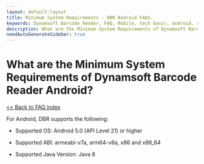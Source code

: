 ```yaml
---
layout: default-layout
title: Minimum System Requirements - DBR Android FAQs.
keywords: Dynamsoft Barcode Reader, FAQ, Mobile, tech basic, android, requirements
description: What are the Minimum System Requirements of Dynamsoft Barcode Reader Android? - DBR Android FAQs.
needAutoGenerateSidebar: true
---
```


# What are the Minimum System Requirements of Dynamsoft Barcode Reader Android?

[<< Back to FAQ index](index.md)

For Android, DBR supports the following:

* Supported OS: Android 5.0 (API Level 21) or higher

* Supported ABI: armeabi-v7a, arm64-v8a, x86 and x86_64

* Supported Java Version: Java 8